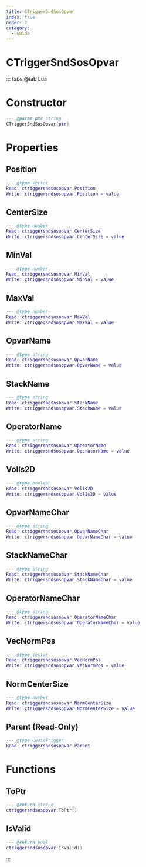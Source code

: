 ```yaml
---
title: CTriggerSndSosOpvar
index: true
order: 2
category:
  - Guide
---
```


# CTriggerSndSosOpvar

::: tabs
@tab Lua
# Constructor
```lua
--- @param ptr string
CTriggerSndSosOpvar(ptr)
```
# Properties
## Position 
```lua
--- @type Vector
Read: ctriggersndsosopvar.Position
Write: ctriggersndsosopvar.Position = value
```
## CenterSize 
```lua
--- @type number
Read: ctriggersndsosopvar.CenterSize
Write: ctriggersndsosopvar.CenterSize = value
```
## MinVal 
```lua
--- @type number
Read: ctriggersndsosopvar.MinVal
Write: ctriggersndsosopvar.MinVal = value
```
## MaxVal 
```lua
--- @type number
Read: ctriggersndsosopvar.MaxVal
Write: ctriggersndsosopvar.MaxVal = value
```
## OpvarName 
```lua
--- @type string
Read: ctriggersndsosopvar.OpvarName
Write: ctriggersndsosopvar.OpvarName = value
```
## StackName 
```lua
--- @type string
Read: ctriggersndsosopvar.StackName
Write: ctriggersndsosopvar.StackName = value
```
## OperatorName 
```lua
--- @type string
Read: ctriggersndsosopvar.OperatorName
Write: ctriggersndsosopvar.OperatorName = value
```
## VolIs2D 
```lua
--- @type boolean
Read: ctriggersndsosopvar.VolIs2D
Write: ctriggersndsosopvar.VolIs2D = value
```
## OpvarNameChar 
```lua
--- @type string
Read: ctriggersndsosopvar.OpvarNameChar
Write: ctriggersndsosopvar.OpvarNameChar = value
```
## StackNameChar 
```lua
--- @type string
Read: ctriggersndsosopvar.StackNameChar
Write: ctriggersndsosopvar.StackNameChar = value
```
## OperatorNameChar 
```lua
--- @type string
Read: ctriggersndsosopvar.OperatorNameChar
Write: ctriggersndsosopvar.OperatorNameChar = value
```
## VecNormPos 
```lua
--- @type Vector
Read: ctriggersndsosopvar.VecNormPos
Write: ctriggersndsosopvar.VecNormPos = value
```
## NormCenterSize 
```lua
--- @type number
Read: ctriggersndsosopvar.NormCenterSize
Write: ctriggersndsosopvar.NormCenterSize = value
```
## Parent (Read-Only)
```lua
--- @type CBaseTrigger
Read: ctriggersndsosopvar.Parent
```
# Functions
## ToPtr
```lua
--- @return string
ctriggersndsosopvar:ToPtr()
```
## IsValid
```lua
--- @return bool
ctriggersndsosopvar:IsValid()
```

:::